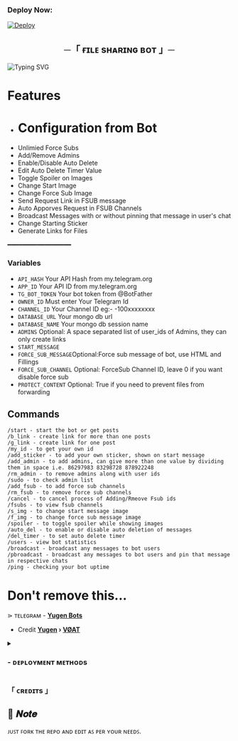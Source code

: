 ### Deploy Now:
[![Deploy](https://www.herokucdn.com/deploy/button.svg)](https://heroku.com/deploy?template=)


<h2 align="center">
  ─「 ғɪʟᴇ sʜᴀʀɪɴɢ ʙᴏᴛ 」─
</h2>


![Typing SVG](https://readme-typing-svg.herokuapp.com/?lines=FILE+SHARING+!;CREATED+BY+VØAT!;A+ADVANCE+BOT+WITH+COOL+FEATURE!)
</p>

# Features
* <h1>Configuration from Bot</h1>
<ul><li>Unlimied Force Subs</li>
<li>Add/Remove Admins</li>
<li>Enable/Disable Auto Delete</li>
<li>Edit Auto Delete Timer Value</li>
<li>Toggle Spoiler on Images</li>
<li>Change Start Image</li>
<li>Change Force Sub Image</li>
<li>Send Request Link in FSUB message</li>
<li>Auto Apporves Request in FSUB Channels</li>
<li>Broadcast Messages with or without pinning that message in user's chat</li>
<li>Change Starting Sticker</li>
<li>Generate Links for Files</li></ul>
 ━━━━━━━━━━━━━━━━━

### Variables

* `API_HASH` Your API Hash from my.telegram.org
* `APP_ID` Your API ID from my.telegram.org
* `TG_BOT_TOKEN` Your bot token from @BotFather
* `OWNER_ID` Must enter Your Telegram Id
* `CHANNEL_ID` Your Channel ID eg:- -100xxxxxxxx
* `DATABASE_URL` Your mongo db url
* `DATABASE_NAME` Your mongo db session name
* `ADMINS` Optional: A space separated list of user_ids of Admins, they can only create links
* `START_MESSAGE` 
* `FORCE_SUB_MESSAGE`Optional:Force sub message of bot, use HTML and Fillings
* `FORCE_SUB_CHANNEL` Optional: ForceSub Channel ID, leave 0 if you want disable force sub
* `PROTECT_CONTENT` Optional: True if you need to prevent files from forwarding

## Commands

```
/start - start the bot or get posts
/b_link - create link for more than one posts
/g_link - create link for one post
/my_id - to get your own id
/add_sticker - to add your own sticker, shown on start message
/add_admin - to add admins, can give more than one value by dividing them in space i.e. 86297983 83298728 878922248
/rm_admin - to remove admins along with user ids
/sudo - to check admin list
/add_fsub - to add force sub channels
/rm_fsub - to remove force sub channels
/cancel - to cancel process of Adding/Rmeove Fsub ids
/fsubs - to view fsub channels
/s_img - to change start message image
/f_img - to change force sub message image
/spoiler - to toggle spoiler while showing images
/auto_del - to enable or disable auto deletion of messages
/del_timer - to set auto delete timer
/users - view bot statistics
/broadcast - broadcast any messages to bot users
/pbroadcast - broadcast any messages to bot users and pin that message in respective chats
/ping - checking your bot uptime
```

# Don't remove this...

</b>⋗  ᴛᴇʟᴇɢʀᴀᴍ - <b>[Yugen Bots](https://t.me/Yugen_Bots)</b>

- Credit <b>[Yugen](https://t.me/YugenNetwork)  ›  [VØAT](https://t.me/voatcb) </b>

<details>
<summary><h3>
- <b> ᴅᴇᴘʟᴏʏᴍᴇɴᴛ ᴍᴇᴛʜᴏᴅs </b>
</h3></summary>
<h3 align="center">
    ─「 ᴅᴇᴩʟᴏʏ ᴏɴ ʜᴇʀᴏᴋᴜ 」─
</h3>

<p align="center"><a href="https://heroku.com/deploy?template=">
  <img src="https://www.herokucdn.com/deploy/button.svg" alt="Deploy On Heroku">
</a></p>
<h3 align="center">
    ─「 ᴅᴇᴩʟᴏʏ ᴏɴ ᴋᴏʏᴇʙ 」─
</h3>
<p align="center"><a href="https://app.koyeb.com/deploy?type=git&repository=">
  <img src="https://www.koyeb.com/static/images/deploy/button.svg" alt="Deploy On Koyeb">
</a></p>
<h3 align="center">
    ─「 ᴅᴇᴩʟᴏʏ ᴏɴ ʀᴀɪʟᴡᴀʏ 」─
</h3>
<p align="center"><a href="https://railway.app/deploy?template=""">
     <img height="45px" src="https://railway.app/button.svg">
</a></p>
<h3 align="center">
    ─「 ᴅᴇᴩʟᴏʏ ᴏɴ ʀᴇɴᴅᴇʀ 」─
</h3>
<p align="center"><a href="https://render.com/deploy?repo=">
<img src="https://render.com/images/deploy-to-render-button.svg" alt="Deploy to Render">
</a></p>
<h3 align="center">
    ─「 ᴅᴇᴩʟᴏʏ ᴏɴ ᴠᴘs 」─
</h3>
<p>
<pre>
git clone {github_link}
# Install Packages
pip3 install -U -r requirements.txt
Edit config.py with variables as given below then run bot
python3 main.py
</pre>
</p>
</details>

<h3>「 ᴄʀᴇᴅɪᴛs 」
</h3>

## 📌  𝑵𝒐𝒕𝒆

ᴊᴜꜱᴛ ꜰᴏʀᴋ ᴛʜᴇ ʀᴇᴘᴏ ᴀɴᴅ ᴇᴅɪᴛ ᴀꜱ ᴘᴇʀ ʏᴏᴜʀ ɴᴇᴇᴅꜱ.
